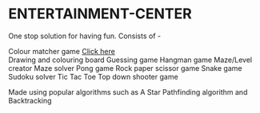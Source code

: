 # ENTERTAINMENT-CENTER

One stop solution for having fun.
Consists of - 

Colour matcher game <a href="https://github.com/XDRAGON2002/FALLING_BLOCK" target="_blank">Click here</a> <br/>
Drawing and colouring board
Guessing game
Hangman game
Maze/Level creator
Maze solver
Pong game
Rock paper scissor game
Snake game
Sudoku solver
Tic Tac Toe
Top down shooter game

Made using popular algorithms such as A Star Pathfinding algorithm and Backtracking
